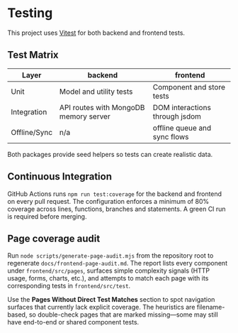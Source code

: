 # Testing

This project uses [Vitest](https://vitest.dev) for both backend and frontend tests.

## Test Matrix

| Layer | backend | frontend |
| --- | --- | --- |
| Unit | Model and utility tests | Component and store tests |
| Integration | API routes with MongoDB memory server | DOM interactions through jsdom |
| Offline/Sync | n/a | offline queue and sync flows |

Both packages provide seed helpers so tests can create realistic data.

## Continuous Integration

GitHub Actions runs `npm run test:coverage` for the backend and frontend on every pull request. The configuration enforces a minimum of 80% coverage across lines, functions, branches and statements. A green CI run is required before merging.

## Page coverage audit

Run `node scripts/generate-page-audit.mjs` from the repository root to regenerate `docs/frontend-page-audit.md`. The report lists every component under `frontend/src/pages`, surfaces simple complexity signals (HTTP usage, forms, charts, etc.), and attempts to match each page with its corresponding tests in `frontend/src/test`.

Use the **Pages Without Direct Test Matches** section to spot navigation surfaces that currently lack explicit coverage. The heuristics are filename-based, so double-check pages that are marked missing—some may still have end-to-end or shared component tests.
